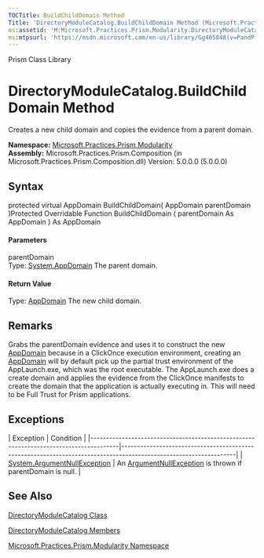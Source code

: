 ```yaml
---
TOCTitle: BuildChildDomain Method
Title: 'DirectoryModuleCatalog.BuildChildDomain Method (Microsoft.Practices.Prism.Modularity)'
ms:assetid: 'M:Microsoft.Practices.Prism.Modularity.DirectoryModuleCatalog.BuildChildDomain(System.AppDomain)'
ms:mtpsurl: 'https://msdn.microsoft.com/en-us/library/Gg405848(v=PandP.50)'
---
```


Prism Class Library

DirectoryModuleCatalog.BuildChildDomain Method
==================================================

Creates a new child domain and copies the evidence from a parent domain.

**Namespace:** [Microsoft.Practices.Prism.Modularity](https://msdn.microsoft.com/n:microsoft.practices.prism.modularity)
**Assembly:** Microsoft.Practices.Prism.Composition (in Microsoft.Practices.Prism.Composition.dll) Version: 5.0.0.0 (5.0.0.0)

## Syntax


<span id="syntaxToggle"></span>protected virtual AppDomain BuildChildDomain( AppDomain parentDomain )Protected Overridable Function BuildChildDomain ( parentDomain As AppDomain ) As AppDomain
#### Parameters

parentDomain  
Type: [System.AppDomain](http://msdn2.microsoft.com/en-us/library/w124b5fa)
The parent domain.

#### Return Value

Type: [AppDomain](http://msdn2.microsoft.com/en-us/library/w124b5fa)
The new child domain.

Remarks
-------

<span id="remarksToggle"></span> Grabs the parentDomain evidence and uses it to construct the new [AppDomain](http://msdn2.microsoft.com/en-us/library/w124b5fa) because in a ClickOnce execution environment, creating an [AppDomain](http://msdn2.microsoft.com/en-us/library/w124b5fa) will by default pick up the partial trust environment of the AppLaunch.exe, which was the root executable. The AppLaunch.exe does a create domain and applies the evidence from the ClickOnce manifests to create the domain that the application is actually executing in. This will need to be Full Trust for Prism applications.

Exceptions
----------

<span id="exceptionsToggle"></span>
| Exception                                                                             | Condition                                                                                                        |
|---------------------------------------------------------------------------------------|------------------------------------------------------------------------------------------------------------------|
| [System.ArgumentNullException](http://msdn2.microsoft.com/en-us/library/27426hcy) | An [ArgumentNullException](http://msdn2.microsoft.com/en-us/library/27426hcy) is thrown if parentDomain is null. |

See Also
--------


[DirectoryModuleCatalog Class](https://msdn.microsoft.com/t:microsoft.practices.prism.modularity.directorymodulecatalog)

[DirectoryModuleCatalog Members](https://msdn.microsoft.com/allmembers.t:microsoft.practices.prism.modularity.directorymodulecatalog)

[Microsoft.Practices.Prism.Modularity Namespace](https://msdn.microsoft.com/n:microsoft.practices.prism.modularity)
